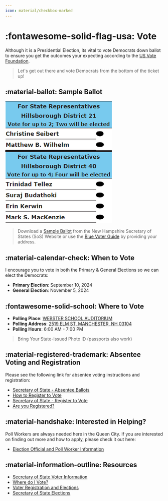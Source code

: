```yaml
---
icon: material/checkbox-marked
---
```


# :fontawesome-solid-flag-usa: Vote

Although it is a Presidential Election, its vital to vote Democrats down ballot to ensure you get the outcomes your expecting according to the [US Vote Foundation](https://www.usvotefoundation.org/downballot).

> Let's get out there and vote Democrats from the bottom of the ticket up!

## :material-ballot: Sample Ballot

![Sample Ballot](./assets/images/sample.png)

> Download a [Sample Ballot](https://www.sos.nh.gov/elections/sample-ballots/) from the New Hampshire Secretary of States (SoS) Website or use the [Blue Voter Guide](https://bluevoterguide.org/) by providing your address.

## :material-calendar-check: When to Vote

I encourage you to vote in both the Primary & General Elections so we can elect the Democrats:

- **Primary Election**: September 10, 2024
- **General Election**: November 5, 2024

## :fontawesome-solid-school: Where to Vote

- **Polling Place**: [WEBSTER SCHOOL AUDITORIUM](http://maps.google.com/?q=2519%20%20ELM%20ST,%20MANCHESTER,%20NH%2003104)
- **Polling Address**: [2519 ELM ST, MANCHESTER, NH 03104](http://maps.google.com/?q=2519%20%20ELM%20ST,%20MANCHESTER,%20NH%2003104 "Click to View Map")
- **Polling Hours**: 6:00 AM - 7:00 PM

> Bring Your State-Issued Photo ID (passports also work)

## :material-registered-trademark: Absentee Voting and Registration

Please see the following link for absentee voting instructions and registration:

- [Secretary of State - Absentee Ballots](https://www.sos.nh.gov/elections/absentee-ballots)
- [How to Register to Vote](https://www.manchesternh.gov/Departments/City-Clerk/Voter-Registration-and-Elections/How-to-Register)
- [Secretary of State - Register to Vote](https://www.sos.nh.gov/elections/register-vote)
- [Are you Registered?](https://www.manchesterdemocrats.org/voterreg)

## :material-handshake: Interested in Helping?

Poll Workers are always needed here in the Queen City.  If you are interested on finding out more and how to apply, please check it out here:

- [Election Official and Poll Worker Information](https://www.manchesternh.gov/Departments/City-Clerk/Voter-Registration-and-Elections/Election-Official-and-Poll-Worker-Information)

## :material-information-outline: Resources

- [Secretary of State Voter Information](https://app.sos.nh.gov/voterinformation)
- [Where do I Vote?](https://www.manchesternh.gov/Departments/City-Clerk/Voter-Registration-and-Elections/Where-do-I-Vote)
- [Voter Registration and Elections](https://www.manchesternh.gov/Departments/City-Clerk/Voter-Registration-and-Elections)
- [Secretary of State Elections](https://www.sos.nh.gov/elections)
